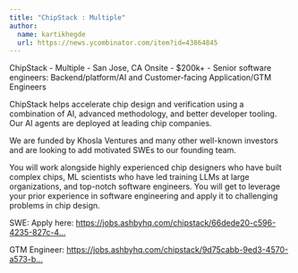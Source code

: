 ```yaml
---
title: "ChipStack : Multiple"
author:
  name: kartikhegde
  url: https://news.ycombinator.com/item?id=43864845
---
```

ChipStack - Multiple - San Jose, CA Onsite - $200k+ - Senior software engineers: Backend&#x2F;platform&#x2F;AI and Customer-facing Application&#x2F;GTM Engineers

ChipStack helps accelerate chip design and verification using a combination of AI, advanced methodology, and better developer tooling. Our AI agents are deployed at leading chip companies.

We are funded by Khosla Ventures and many other well-known investors and are looking to add motivated SWEs to our founding team.

You will work alongside highly experienced chip designers who have built complex chips, ML scientists who have led training LLMs at large organizations, and top-notch software engineers. You will get to leverage your prior experience in software engineering and apply it to challenging problems in chip design.

SWE: Apply here: <a href="https:&#x2F;&#x2F;jobs.ashbyhq.com&#x2F;chipstack&#x2F;66dede20-c596-4235-827c-44f3f294409c?utm_source=OjRlNwRqmJ" rel="nofollow">https:&#x2F;&#x2F;jobs.ashbyhq.com&#x2F;chipstack&#x2F;66dede20-c596-4235-827c-4...</a>

GTM Engineer: <a href="https:&#x2F;&#x2F;jobs.ashbyhq.com&#x2F;chipstack&#x2F;9d75cabb-9ed3-4570-a573-b28283799a2b?utm_source=OjRlNwRqmJ" rel="nofollow">https:&#x2F;&#x2F;jobs.ashbyhq.com&#x2F;chipstack&#x2F;9d75cabb-9ed3-4570-a573-b...</a>
<JobApplication />

